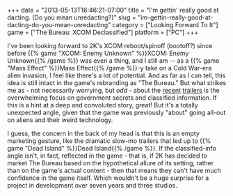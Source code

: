 +++
date = "2013-05-13T16:46:21-07:00"
title = "I'm gettin' really good at dacting. (Do you mean unredacting?)"
slug = "im-gettin-really-good-at-dacting-do-you-mean-unredacting"
category = ["Looking Forward To It"]
game = ["The Bureau: XCOM Declassified"]
platform = ["PC"]
+++

I've been looking forward to 2K's XCOM reboot/spinoff (bootoff?) since before {{% game "XCOM: Enemy Unknown" %}}XCOM: Enemy Unknown{{% /game %}} was even a thing, and I still am -- as a {{% game "Mass Effect" %}}Mass Effect{{% /game %}}-y take on a Cold War-era alien invasion, I feel like there's a lot of potential.  And as far as I can tell, this idea is still intact in the game's rebranding as "The Bureau."  But what strikes me as - not necessarily worrying, but <i>odd</i> - about the <a href="http://www.joystiq.com/2013/04/26/xcom-shooter-now-the-bureau-xcom-declassified-out-august/">recent</a> <a href="http://www.joystiq.com/2013/05/13/being-a-bureau-dude-in-xcom-declassified/">trailers</a> is the overwhelming focus on government secrets and classified information.  If this is a hint at a deep and convoluted story, great!  But it's a totally unexpected angle, given that the game was previously "about" going all-out on aliens and their weird technology.

I guess, the concern in the back of my head is that this is an empty marketing gesture, like the dramatic slow-mo trailers that led up to {{% game "Dead Island" %}}Dead Island{{% /game %}}.  If the classified-info angle isn't, in fact, reflected in the game - that is, if 2K has decided to market The Bureau based on the hypothetical allure of its setting, rather than on the game's actual content - then that means they can't have much confidence in the game itself.  Which wouldn't be a huge surprise for a project in development over seven years and three studios.